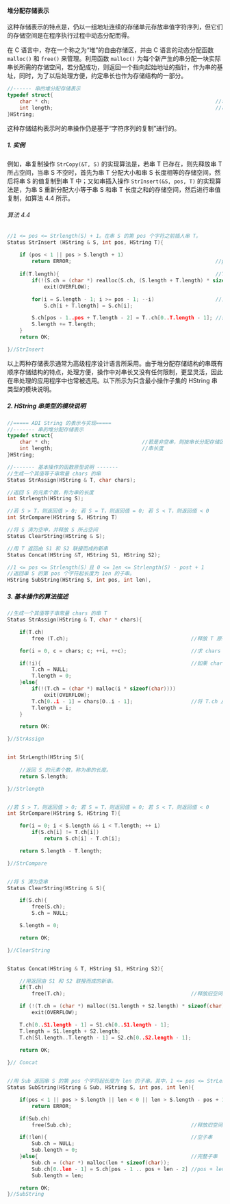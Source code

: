 
#### 堆分配存储表示

这种存储表示的特点是，仍以一组地址连续的存储单元存放串值字符序列，但它们的存储空间是在程序执行过程中动态分配而得。

在 C 语言中，存在一个称之为“堆”的自由存储区，并由 C 语言的动态分配函数 `malloc()` 和 `free()` 来管理。利用函数 `malloc()` 为每个新产生的串分配一块实际串长所需的存储空间，若分配成功，则返回一个指向起始地址的指针，作为串的基址，同时，为了以后处理方便，约定串长也作为存储结构的一部分。

```cpp
//------ 串的堆分配存储表示 
typedef struct{
    char * ch;                                                      //若是非空串，则按串长分配存储区，否则 ch 为 NULL 
    int length;                                                     //串长度
}HString;
```

这种存储结构表示时的串操作仍是基于“字符序列的复制”进行的。

##### 1. 实例

例如，串复制操作 `StrCopy(&T, S)` 的实现算法是，若串 T 已存在，则先释放串 T 所占空间，当串 S 不空时，首先为串 T 分配大小和串 S 长度相等的存储空间，然后将串 S 的值复制到串 T 中；又如串插入操作 `StrInsert(&S, pos, T)` 的实现算法是，为串 S 重新分配大小等于串 S 和串 T 长度之和的存储空间，然后进行串值复制，如算法 4.4 所示。

###### 算法 4.4

```cpp
//1 <= pos <= Strlength(S) + 1。在串 S 的第 pos 个字符之前插人串 T。
Status StrInsert (HString & S, int pos, HString T){
    
    if (pos < 1 || pos > S.length + 1) 
        return ERROR;                                               //pos 不合法
    
    if(T.length){                                                   //T 非空，则重新分配空间，插入 T
        if(!(S.ch = (char *) realloc(S.ch, (S.length + T.length) * sizeof(char))))
            exit(OVERFLOW);

        for(i = S.length - 1; i >= pos - 1; --i)                    //为插入 T 而腾出位置
            S.ch[i + T.length] = S.ch[i];

        S.ch[pos - 1..pos + T.length - 2] = T..ch[0..T.length - 1]; //插入 T
        S.length += T.length;
    }
    return OK;

}//StrInsert
```

以上两种存储表示通常为高级程序设计语言所采用。由于堆分配存储结构的串既有顺序存储结构的特点，处理方便，操作中对串长又没有任何限制，更显灵活，因此在串处理的应用程序中也常被选用。以下所示为只含最小操作子集的 HString 串类型的模块说明。

##### 2. HString 串类型的模块说明

```cpp
//===== ADI String 的表示与实现===== 
//------- 串的堆分配存储表示 
typedef struct{
    char * ch;                              //若是非空串，则按串长分配存储区，否则 ch 为 NULL 
    int length;                             //串长度 
}HString;

//------- 基本操作的函数原型说明 -------
//生成一个其值等于串常量 chars 的串
Status StrAssign(HString & T, char chars);

//返回 S 的元素个数，称为串的长度 
int Strlength(HString S);

//若 S > T，则返回值 > 0; 若 S = T，则返回值 = 0; 若 S < T，则返回值 < 0 
int StrCompare(HString S, HString T)

//将 S 清为空申，并释放 S 所占空间
Status ClearString(HString & S);

//用 T 返回由 S1 和 S2 联接而成的新串
Status Concat(HString &T, HString S1, HString S2);

//1 <= pos <= Strlength(S）且 0 <= 1en <= Strlength(S) - post + 1
//返回串 S 的第 pos 个字符起长度为 1en 的子串。
HString SubString(HString S, int pos, int len),
```

##### 3. 基本操作的算法描述 

```cpp
//生成一个其值等于串常量 chars 的串 T
Status StrAssign(HString & T, char * chars){

    if(T.ch) 
        free (T.ch);                                        //释放 T 原有空间

    for(i = 0, c = chars; c; ++i, ++c);                     //求 chars 的长度 i

    if(!i){                                                 //如果 chars 长度是空的
        T.ch = NULL; 
        T.length = 0;
    }else{
        if(!(T.ch = (char *) malloc(i * sizeof(char))))
            exit(OVERFLOW);
        T.ch[0..i - 1] = chars[O..i - 1];                   //将 T.ch 从 0 到 i - 1 的值设置为 chars 的 O 到 i - 1 的值
        T.length = i;
    }

    return OK:

}//StrAssign


int StrLength(HString S){
    
    //返回 S 的元素个数，称为串的长度。
    return S.length;

}//Strlength


//若 S > T，则返回值 > 0; 若 S = T，则返回值 = 0; 若 S < T，则返回值 < 0
int StrCompare(HString S, HString T){

    for(i = 0; i < S.length && i < T.length; ++ i)
        if(S.ch[i] != T.ch[i]) 
            return S.ch[i] - T.ch[i]; 

    return S.length - T.length;

}//StrCompare


//将 S 清为空串
Status ClearString(HString & S){

    if(S.ch){
        free(S.ch); 
        S.ch = NULL;

    S.length = 0;

    return OK;

}//ClearString


Status Concat(HString & T, HString S1, HString S2){

    //用返回由 S1 和 S2 联接而成的新串。
    if(T.ch) 
        free(T.ch);                                         //释放旧空间

    if (!(T.ch = (char *) malloc((S1.length + S2.length) * sizeof(char))))
        exit(OVERFLOW);

    T.ch[0..S1.length - 1] = S1.ch[0..S1.length - 1];
    T.length = S1.length + S2.length;
    T.ch[Sl.length..T.length - 1] = S2.ch[0..S2.length - 1];

    return OK;
    
}// Concat


//用 Sub 返回串 S 的第 pos 个字符起长度为 len 的子串。其中，1 <= pos <= StrLength(S）且 0 <= len <= StrLength(S) - pos + 1
Status SubString(HString & Sub, HString S, int pos, int len){

    if(pos < 1 || pos > S.length || len < 0 || len > S.length - pos + 1)
        return ERROR;

    if(Sub.ch) 
        free(Sub.ch);                                       //释放旧空间

    if(!len){                                               //空子串
        Sub.ch = NULL; 
        Sub.length = 0;
    }else{                                                  //完整子串
        Sub.ch = (char *) malloc(len * sizeof(char));
        Sub.ch[0..len - 1] = S.ch[pos - 1 .. pos + len - 2] //pos + len - 2 = pos - 1 + len - 1 
        Sub.length = len;

    return OK;
}//SubString
```